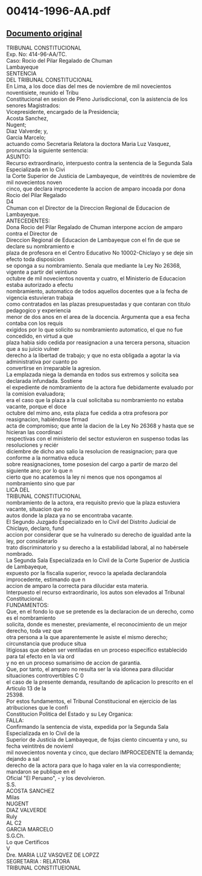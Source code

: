 
00414-1996-AA.pdf
=================
  
[Documento original](https://tc.gob.pe/jurisprudencia/1997/00414-1996-AA.pdf)  
---  
TRIBUNAL CONSTITUCIONAL  
Exp. No: 414-96-AA/TC.  
Caso: Rocio del Pilar Regalado de Chuman  
Lambayeque  
SENTENCIA  
DEL TRIBUNAL CONSTITUCIONAL  
En Lima, a los doce dias del mes de noviembre de mil novecientos noventisiete, reunido el Tribu  
Constitucional en sesion de Pleno Jurisdiccional, con la asistencia de los senores Magistrados:  
Vicepresidente, encargado de la Presidencia;  
Acosta Sanchez,  
Nugent;  
Diaz Valverde; y,  
Garcia Marcelo;  
actuando como Secretaria Relatora la doctora Maria Luz Vasquez, pronuncia la siguiente sentencia:  
ASUNTO:  
Recurso extraordinario, interpuesto contra la sentencia de la Segunda Sala Especializada en lo Civi  
la Corte Superior de Justicia de Lambayeque, de veintitrés de noviembre de mil novecientos noven  
cinco, que declara improcedente la accion de amparo incoada por dona Rocio del Pilar Regalado  
D4  
Chuman con el Director de la Direccion Regional de Educacion de Lambayeque.  
ANTECEDENTES:  
Dona Rocio del Pilar Regalado de Chuman interpone accion de amparo contra el Director de  
Direccion Regional de Educacion de Lambayeque con el fin de que se declare su nombramiento e  
plaza de profesora en el Centro Educativo No 10002-Chiclayo y se deje sin efecto toda disposicion  
se oponga a su nombramiento. Senala que mediante la Ley No 26368, vigente a partir del veintiuno  
octubre de mil novecientos noventa y cuatro, el Ministerio de Educacion estaba autorizado a efectu  
nombramiento, automatico de todos aquellos docentes que a la fecha de vigencia estuvieran trabaja  
como contratados en las plazas presupuestadas y que contaran con titulo pedagogico y experiencia  
menor de dos anos en el area de la docencia. Argumenta que a esa fecha contaba con los requis  
exigidos por lo que solicito su nombramiento automatico, el que no fue concedido, en virtud a que  
plaza habia sido cedida por reasignacion a una tercera persona, situacion que a su juicio vulner  
derecho a la libertad de trabajo; y que no esta obligada a agotar la via administrativa por cuanto po  
convertirse en irreparable la agresion.  
La emplazada niega la demanda en todos sus extremos y solicita sea declarada infundada. Sostiene  
el expediente de nombramiento de la actora fue debidamente evaluado por la comision evaluadora;  
era el caso que la plaza a la cual solicitaba su nombramiento no estaba vacante, porque el doce  
octubre del mimo ano, esta plaza fue cedida a otra profesora por reasignacion, habiéndose firmad  
acta de compromiso; que ante la dacion de la Ley No 26368 y hasta que se hicieran las coordinaci  
respectivas con el ministerio del sector estuvieron en suspenso todas las resoluciones y reciér  
diciembre de dicho ano salio la resolucion de reasignacion; para que conforme a la normativa educa  
sobre reasignaciones, tome posesion del cargo a partir de marzo del siguiente ano; por lo que n  
cierto que no acatemos la ley ni menos que nos opongamos al nombramiento sino que par  
LICA DEL  
TRIBUNAL CONSTITUCIONAL  
nombramiento de la actora, era requisito previo que la plaza estuviera vacante, situacion que no  
autos donde la plaza ya no se encontraba vacante.  
El Segundo Juzgado Especializado en lo Civil del Distrito Judicial de Chiclayo, declaro, fund  
accion por considerar que se ha vulnerado su derecho de igualdad ante la ley, por considerarlo  
trato discriminatorio y su derecho a la estabilidad laboral, al no habérsele nombrado.  
La Segunda Sala Especializada en lo Civil de la Corte Superior de Justicia de Lambayeque,  
expuesto por la fiscalia superior, revoco la apelada declarandola improcedente, estimando que n  
accion de amparo la correcta para dilucidar esta materia.  
Interpuesto el recurso extraordinario, los autos son elevados al Tribunal Constitucional.  
FUNDAMENTOS:  
Que, en el fondo lo que se pretende es la declaracion de un derecho, como es el nombramiento  
solicita, donde es menester, previamente, el reconocimiento de un mejor derecho, toda vez que  
otra persona a la que aparentemente le asiste el mismo derecho; circunstancia que produce situa  
litigiosas que deben ser ventiladas en un proceso especifico establecido para tal efecto en la via ord  
y no en un proceso sumarisimo de accion de garantia.  
Que, por tanto, el amparo no resulta ser la via idonea para dilucidar situaciones controvertibles C 0  
el caso de la presente demanda, resultando de aplicacion lo prescrito en el Articulo 13 de la  
25398.  
Por estos fundamentos, el Tribunal Constitucional en ejercicio de las atribuciones que le confi  
Constitucion Politica del Estado y su Ley Organica:  
FALLA:  
Confirmando la sentencia de vista, expedida por la Segunda Sala Especializada en lo Civil de la  
Superior de Justicia de Lambayeque, de fojas ciento cincuenta y uno, su fecha veintitrés de novieml  
mil novecientos noventa y cinco, que declaro IMPROCEDENTE la demanda; dejando a sal  
derecho de la actora para que lo haga valer en la via correspondiente; mandaron se publique en el  
Oficial "El Peruano", - y los devolvieron.  
S.S.  
ACOSTA SANCHEZ  
Milas  
NUGENT  
DIAZ VALVERDE  
Ruly  
AL C2  
GARCIA MARCELO  
S.G.Ch.  
Lo que Certificos  
V  
Dre. MARIA LUZ VASQVEZ DE LOPZZ  
SEGRETARIA : RELATORA  
TRIBUNAL CONSTITUEIONAL